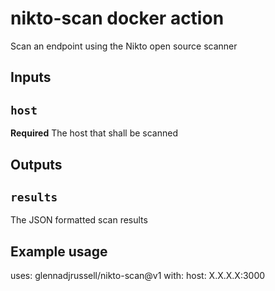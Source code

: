 # nikto-scan docker action

Scan an endpoint using the Nikto open source scanner

## Inputs

## `host`

**Required** The host that shall be scanned

## Outputs

## `results`

The JSON formatted scan results


## Example usage

uses: glennadjrussell/nikto-scan@v1
with:
  host: X.X.X.X:3000

